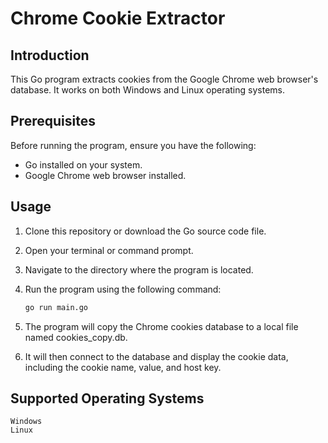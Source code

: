 # Chrome Cookie Extractor

## Introduction

This Go program extracts cookies from the Google Chrome web browser's database. It works on both Windows and Linux operating systems.

## Prerequisites

Before running the program, ensure you have the following:

- Go installed on your system.
- Google Chrome web browser installed.

## Usage

1. Clone this repository or download the Go source code file.

2. Open your terminal or command prompt.

3. Navigate to the directory where the program is located.

4. Run the program using the following command:

   ```bash
   go run main.go
   ```
5. The program will copy the Chrome cookies database to a local file named cookies_copy.db.

6. It will then connect to the database and display the cookie data, including the cookie name, value, and host key.
   
## Supported Operating Systems
```
Windows
Linux
```
